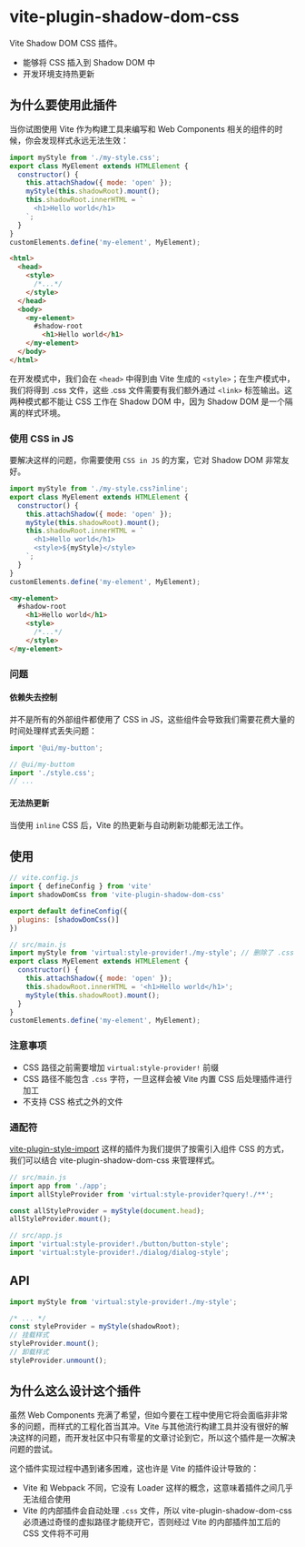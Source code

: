 # vite-plugin-shadow-dom-css

Vite Shadow DOM CSS 插件。

- 能够将 CSS 插入到 Shadow DOM 中
- 开发环境支持热更新

## 为什么要使用此插件

当你试图使用 Vite 作为构建工具来编写和 Web Components 相关的组件的时候，你会发现样式永远无法生效： 

```js
import myStyle from './my-style.css';
export class MyElement extends HTMLElement {
  constructor() {
    this.attachShadow({ mode: 'open' });
    myStyle(this.shadowRoot).mount();
    this.shadowRoot.innerHTML = `
      <h1>Hello world</h1>
    `;
  }
}
customElements.define('my-element', MyElement);
```

```html
<html>
  <head>
    <style>
      /*...*/
    </style>
  </head>
  <body>
    <my-element>
      #shadow-root
      	<h1>Hello world</h1>
    </my-element>
  </body>
</html>
```

在开发模式中，我们会在 `<head>` 中得到由 Vite 生成的 `<style>`；在生产模式中，我们将得到 .css 文件，这些 .css 文件需要有我们额外通过 `<link>` 标签输出。这两种模式都不能让 CSS 工作在 Shadow DOM 中，因为 Shadow DOM 是一个隔离的样式环境。

### 使用 CSS in JS

要解决这样的问题，你需要使用 `CSS in JS` 的方案，它对 Shadow DOM 非常友好。

```js
import myStyle from './my-style.css?inline';
export class MyElement extends HTMLElement {
  constructor() {
    this.attachShadow({ mode: 'open' });
    myStyle(this.shadowRoot).mount();
    this.shadowRoot.innerHTML = `
      <h1>Hello world</h1>
      <style>${myStyle}</style>
    `;
  }
}
customElements.define('my-element', MyElement);
```

```html
<my-element>
  #shadow-root
    <h1>Hello world</h1>
    <style>
      /*...*/
    </style>
</my-element>
```

### 问题

#### 依赖失去控制

并不是所有的外部组件都使用了 CSS in JS，这些组件会导致我们需要花费大量的时间处理样式丢失问题：

```js
import '@ui/my-button';
```

```js
// @ui/my-buttom
import './style.css';
// ...
```

#### 无法热更新

当使用 `inline` CSS 后，Vite 的热更新与自动刷新功能都无法工作。

## 使用

```js
// vite.config.js
import { defineConfig } from 'vite'
import shadowDomCss from 'vite-plugin-shadow-dom-css'

export default defineConfig({
  plugins: [shadowDomCss()]
})
```

```js
// src/main.js
import myStyle from 'virtual:style-provider!./my-style'; // 删除了 .css 后缀名，避免 Vite 内部插件二次处理
export class MyElement extends HTMLElement {
  constructor() {
    this.attachShadow({ mode: 'open' });
    this.shadowRoot.innerHTML = '<h1>Hello world</h1>';
    myStyle(this.shadowRoot).mount();
  }
}
customElements.define('my-element', MyElement);
```

### 注意事项

* CSS 路径之前需要增加 `virtual:style-provider!` 前缀
* CSS 路径不能包含 `.css` 字符，一旦这样会被 Vite 内置 CSS 后处理插件进行加工
* 不支持 CSS 格式之外的文件

### 通配符

[vite-plugin-style-import](https://github.com/anncwb/vite-plugin-style-import) 这样的插件为我们提供了按需引入组件 CSS 的方式，我们可以结合 vite-plugin-shadow-dom-css 来管理样式。

```js
// src/main.js
import app from './app';
import allStyleProvider from 'virtual:style-provider?query!./**';

const allStyleProvider = myStyle(document.head);
allStyleProvider.mount();
```

```js
// src/app.js
import 'virtual:style-provider!./button/button-style';
import 'virtual:style-provider!./dialog/dialog-style'; 
```

## API


```js
import myStyle from 'virtual:style-provider!./my-style';

/* ... */
const styleProvider = myStyle(shadowRoot);
// 挂载样式
styleProvider.mount();
// 卸载样式
styleProvider.unmount();
```


## 为什么这么设计这个插件

虽然 Web Components 充满了希望，但如今要在工程中使用它将会面临非非常多的问题，而样式的工程化首当其冲。Vite 与其他流行构建工具并没有很好的解决这样的问题，而开发社区中只有零星的文章讨论到它，所以这个插件是一次解决问题的尝试。

这个插件实现过程中遇到诸多困难，这也许是 Vite 的插件设计导致的：

* Vite 和 Webpack 不同，它没有 Loader 这样的概念，这意味着插件之间几乎无法组合使用
* Vite 的内部插件会自动处理 `.css` 文件，所以 vite-plugin-shadow-dom-css 必须通过奇怪的虚拟路径才能绕开它，否则经过 Vite 的内部插件加工后的 CSS 文件将不可用